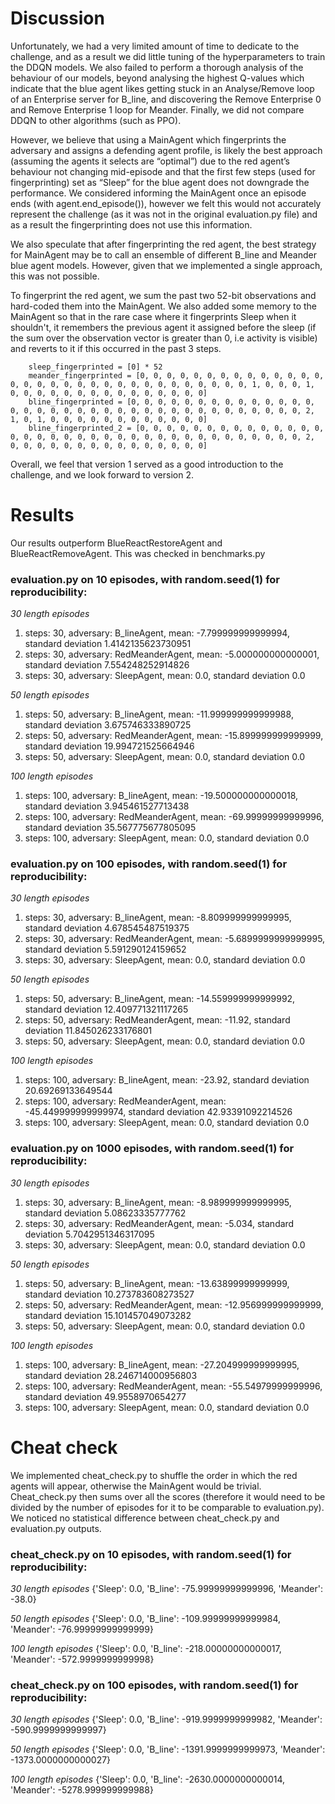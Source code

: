 # Discussion

Unfortunately, we had a very limited amount of time to dedicate to the challenge, and as a result we did little tuning of the hyperparameters to train the DDQN models. We also failed to perform a thorough analysis of the behaviour of our models, beyond analysing the highest Q-values which indicate that the blue agent likes getting stuck in an Analyse/Remove loop of an Enterprise server for B_line, and discovering the Remove Enterprise 0 and Remove Enterprise 1 loop for Meander. Finally, we did not compare DDQN to other algorithms (such as PPO).

However, we believe that using a MainAgent which fingerprints the adversary and assigns a defending agent profile, is likely the best approach (assuming the agents it selects are “optimal”) due to the red agent’s behaviour not changing mid-episode and that the first few steps (used for fingerprinting) set as “Sleep” for the blue agent does not downgrade the performance. We considered informing the MainAgent once an episode ends (with agent.end_episode()), however we felt this would not accurately represent the challenge (as it was not in the original evaluation.py file) and as a result the fingerprinting does not use this information.

We also speculate that after fingerprinting the red agent, the best strategy for MainAgent may be to call an ensemble of different B_line and Meander blue agent models. However, given that we implemented a single approach, this was not possible.

To fingerprint the red agent, we sum the past two 52-bit observations and hard-coded them into the MainAgent. We also added some memory to the MainAgent so that in the rare case where it fingerprints Sleep when it shouldn't, it remembers the previous agent it assigned before the sleep (if the sum over the observation vector is greater than 0, i.e activity is visible) and reverts to it if this occurred in the past 3 steps.

        sleep_fingerprinted = [0] * 52
        meander_fingerprinted = [0, 0, 0, 0, 0, 0, 0, 0, 0, 0, 0, 0, 0, 0, 0, 0, 0, 0, 0, 0, 0, 0, 0, 0, 0, 0, 0, 0, 0, 0, 0, 0, 1, 0, 0, 0, 1, 0, 0, 0, 0, 0, 0, 0, 0, 0, 0, 0, 0, 0, 0, 0]
        bline_fingerprinted = [0, 0, 0, 0, 0, 0, 0, 0, 0, 0, 0, 0, 0, 0, 0, 0, 0, 0, 0, 0, 0, 0, 0, 0, 0, 0, 0, 0, 0, 0, 0, 0, 0, 0, 0, 0, 2, 1, 0, 1, 0, 0, 0, 0, 0, 0, 0, 0, 0, 0, 0, 0]
        bline_fingerprinted_2 = [0, 0, 0, 0, 0, 0, 0, 0, 0, 0, 0, 0, 0, 0, 0, 0, 0, 0, 0, 0, 0, 0, 0, 0, 0, 0, 0, 0, 0, 0, 0, 0, 0, 0, 0, 0, 2, 0, 0, 0, 0, 0, 0, 0, 0, 0, 0, 0, 0, 0, 0, 0]


Overall, we feel that version 1 served as a good introduction to the challenge, and we look forward to version 2.



# Results

Our results outperform BlueReactRestoreAgent and BlueReactRemoveAgent. This was checked in benchmarks.py

### evaluation.py on 10 episodes, with random.seed(1) for reproducibility:

*30 length episodes*
1. steps: 30, adversary: B_lineAgent, mean: -7.799999999999994, standard deviation 1.4142135623730951
2. steps: 30, adversary: RedMeanderAgent, mean: -5.000000000000001, standard deviation 7.554248252914826
3. steps: 30, adversary: SleepAgent, mean: 0.0, standard deviation 0.0

*50 length episodes*
1. steps: 50, adversary: B_lineAgent, mean: -11.999999999999988, standard deviation 3.675746333890725
2. steps: 50, adversary: RedMeanderAgent, mean: -15.899999999999999, standard deviation 19.994721525664946
3. steps: 50, adversary: SleepAgent, mean: 0.0, standard deviation 0.0

*100 length episodes*
1. steps: 100, adversary: B_lineAgent, mean: -19.500000000000018, standard deviation 3.945461527713438
2. steps: 100, adversary: RedMeanderAgent, mean: -69.99999999999996, standard deviation 35.567775677805095
3. steps: 100, adversary: SleepAgent, mean: 0.0, standard deviation 0.0

### evaluation.py on 100 episodes, with random.seed(1) for reproducibility:

*30 length episodes*
1. steps: 30, adversary: B_lineAgent, mean: -8.809999999999995, standard deviation 4.678545487519375
2. steps: 30, adversary: RedMeanderAgent, mean: -5.6899999999999995, standard deviation 5.591290124159652
3. steps: 30, adversary: SleepAgent, mean: 0.0, standard deviation 0.0

*50 length episodes*
1. steps: 50, adversary: B_lineAgent, mean: -14.559999999999992, standard deviation 12.409771321117265
2. steps: 50, adversary: RedMeanderAgent, mean: -11.92, standard deviation 11.845026233176801
3. steps: 50, adversary: SleepAgent, mean: 0.0, standard deviation 0.0

*100 length episodes*
1. steps: 100, adversary: B_lineAgent, mean: -23.92, standard deviation 20.69269133649544
2. steps: 100, adversary: RedMeanderAgent, mean: -45.449999999999974, standard deviation 42.93391092214526
3. steps: 100, adversary: SleepAgent, mean: 0.0, standard deviation 0.0

### evaluation.py on 1000 episodes, with random.seed(1) for reproducibility:

*30 length episodes*
1. steps: 30, adversary: B_lineAgent, mean: -8.989999999999995, standard deviation 5.08623335777762
2. steps: 30, adversary: RedMeanderAgent, mean: -5.034, standard deviation 5.7042951346317095
3. steps: 30, adversary: SleepAgent, mean: 0.0, standard deviation 0.0

*50 length episodes*
1. steps: 50, adversary: B_lineAgent, mean: -13.63899999999999, standard deviation 10.273783608273527
2. steps: 50, adversary: RedMeanderAgent, mean: -12.956999999999999, standard deviation 15.101457049073282
3. steps: 50, adversary: SleepAgent, mean: 0.0, standard deviation 0.0

*100 length episodes*
1. steps: 100, adversary: B_lineAgent, mean: -27.204999999999995, standard deviation 28.246714000956803
2. steps: 100, adversary: RedMeanderAgent, mean: -55.54979999999996, standard deviation 49.9558970654277
3. steps: 100, adversary: SleepAgent, mean: 0.0, standard deviation 0.0

# Cheat check

We implemented cheat_check.py to shuffle the order in which the red agents will appear, otherwise the MainAgent would be trivial. Cheat_check.py then sums over all the scores (therefore it would need to be divided by the number of episodes for it to be comparable to evaluation.py). We noticed no statistical difference between cheat_check.py and evaluation.py outputs.

### cheat_check.py on 10 episodes, with random.seed(1) for reproducibility:

*30 length episodes*
{'Sleep': 0.0, 'B_line': -75.99999999999996, 'Meander': -38.0}

*50 length episodes*
{'Sleep': 0.0, 'B_line': -109.99999999999984, 'Meander': -76.99999999999999}

*100 length episodes*
{'Sleep': 0.0, 'B_line': -218.00000000000017, 'Meander': -572.9999999999998}

### cheat_check.py on 100 episodes, with random.seed(1) for reproducibility:

*30 length episodes*
{'Sleep': 0.0, 'B_line': -919.9999999999982, 'Meander': -590.9999999999997}

*50 length episodes*
{'Sleep': 0.0, 'B_line': -1391.9999999999973, 'Meander': -1373.0000000000027}

*100 length episodes*
{'Sleep': 0.0, 'B_line': -2630.0000000000014, 'Meander': -5278.999999999988}
